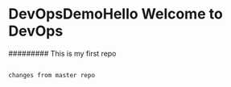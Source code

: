 # DevOpsDemoHello Welcome to DevOps
#########
This is my first repo
~~~~~~~~~

changes from master repo

